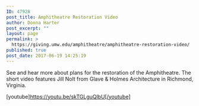 ```yaml
---
ID: 47928
post_title: Amphitheatre Restoration Video
author: Donna Harter
post_excerpt: ""
layout: page
permalink: >
  https://giving.umw.edu/amphitheatre/amphitheatre-restoration-video/
published: true
post_date: 2017-06-19 14:25:19
---
```

See and hear more about plans for the restoration of the Amphitheatre. The short video features Jill Nolt from Glave &amp; Holmes Architecture in Richmond, Virginia.

[youtube]https://youtu.be/skTGLguQlbU[/youtube]